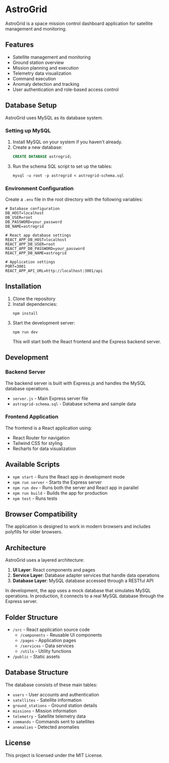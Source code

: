 # AstroGrid

AstroGrid is a space mission control dashboard application for satellite management and monitoring.

## Features

- Satellite management and monitoring
- Ground station overview
- Mission planning and execution
- Telemetry data visualization
- Command execution
- Anomaly detection and tracking
- User authentication and role-based access control

## Database Setup

AstroGrid uses MySQL as its database system.

### Setting up MySQL

1. Install MySQL on your system if you haven't already.
2. Create a new database:
   ```sql
   CREATE DATABASE astrogrid;
   ```
3. Run the schema SQL script to set up the tables:
   ```
   mysql -u root -p astrogrid < astrogrid-schema.sql
   ```

### Environment Configuration

Create a `.env` file in the root directory with the following variables:

```
# Database configuration
DB_HOST=localhost
DB_USER=root
DB_PASSWORD=your_password
DB_NAME=astrogrid

# React app database settings
REACT_APP_DB_HOST=localhost
REACT_APP_DB_USER=root
REACT_APP_DB_PASSWORD=your_password
REACT_APP_DB_NAME=astrogrid

# Application settings
PORT=3001
REACT_APP_API_URL=http://localhost:3001/api
```

## Installation

1. Clone the repository
2. Install dependencies:
   ```
   npm install
   ```
3. Start the development server:
   ```
   npm run dev
   ```
   This will start both the React frontend and the Express backend server.

## Development

### Backend Server

The backend server is built with Express.js and handles the MySQL database operations.

- `server.js` - Main Express server file
- `astrogrid-schema.sql` - Database schema and sample data

### Frontend Application

The frontend is a React application using:

- React Router for navigation
- Tailwind CSS for styling
- Recharts for data visualization

## Available Scripts

- `npm start` - Runs the React app in development mode
- `npm run server` - Starts the Express server
- `npm run dev` - Runs both the server and React app in parallel
- `npm run build` - Builds the app for production
- `npm test` - Runs tests

## Browser Compatibility

The application is designed to work in modern browsers and includes polyfills for older browsers.

## Architecture

AstroGrid uses a layered architecture:

1. **UI Layer**: React components and pages
2. **Service Layer**: Database adapter services that handle data operations
3. **Database Layer**: MySQL database accessed through a RESTful API

In development, the app uses a mock database that simulates MySQL operations. In production, it connects to a real MySQL database through the Express server.

## Folder Structure

- `/src` - React application source code
  - `/components` - Reusable UI components
  - `/pages` - Application pages
  - `/services` - Data services
  - `/utils` - Utility functions
- `/public` - Static assets

## Database Structure

The database consists of these main tables:

- `users` - User accounts and authentication
- `satellites` - Satellite information
- `ground_stations` - Ground station details
- `missions` - Mission information
- `telemetry` - Satellite telemetry data
- `commands` - Commands sent to satellites
- `anomalies` - Detected anomalies

## License

This project is licensed under the MIT License.
